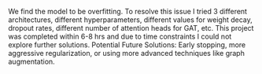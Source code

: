 We find the model to be overfitting. To resolve this issue I tried 3 different architectures, different hyperparameters, different values for weight decay, dropout rates, different number of attention heads for GAT, etc. This project was completed within 6-8 hrs and due to time constraints I could not explore further solutions.
Potential Future Solutions: Early stopping, more aggressive regularization, or using more advanced techniques like graph augmentation.

